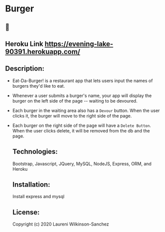 # Burger

  ## :wave: 
  ## Heroku Link https://evening-lake-90391.herokuapp.com/
   
  ## Description:
* Eat-Da-Burger! is a restaurant app that lets users input the names of burgers they'd like to eat.

* Whenever a user submits a burger's name, your app will display the burger on the left side of the page -- waiting to be devoured.

* Each burger in the waiting area also has a `Devour` button. When the user clicks it, the burger will move to the right side of the page.

* Each burger on the right side of the page will have a `Delete Button`.  When the user clicks delete, it will be removed from the db and the page.


  ## Technologies:
  Bootstrap, Javascript, JQuery, MySQL, NodeJS, Express, ORM, and Heroku

  ##  Installation:
  Install express and mysql

  ## License: 
  Copyright (c) 2020 Laureni Wilkinson-Sanchez